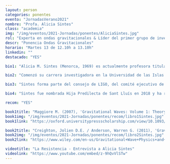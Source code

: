 ```yaml
---
layout: person
categories: ponentes
evento: "JornadasVerano2021"
nombre: "Profa. Alicia Sintes"
class: "academia"
img: "/img/eventos/2021-Jornadas/ponentes/AliciaSintes.jpg"
rol: "Experta en ondas gravitacionales & Líder del primer grupo de investigación español en LIGO"
descr: "Ponencia Ondas Gravitacionales"
horario: "Martes 13 de 12.10h a 13.10h"
linkedin: ""
destacado: "YES"

bio1: "Alicia M. Sintes (Menorca, 1969) es actualmente profesora titular en el área de Física Teórica en la Universidad de las Islas Baleares (UIB)."

bio2: "Comenzó su carrera investigadora en la Universidad de las Islas Baleares (UIB), donde se Licenció en 1992 y doctoró en 1996. Continuó como investigadora postdoctoral en el Instituto Max Planck de Física Gravitacional en Alemania. Su investigación se centra en el campo de la astronomía de ondas gravitacionales. En la actualidad es la investigadora principal del grupo de Física Gravitacional de la UIB y secretaria del Instituto de Aplicaciones Computacionales y Código Comunitario. También es miembro del Instituto de Estudios Espaciales de Cataluña y del Instituto Menorquín de Estudios."

bio3: "Sintes forma parte del consejo de LIGO, del comité ejecutivo de GEO, del consorcio LISA y del Telescopio Einstein. Sintes ha sido asesora de la Agencia Espacial Europea, miembro de la junta directiva de la Sociedad Española de Gravitación y Relatividad y editora de la revista Astroparticle Physics. Además, ha dirigido los grupos de análisis de ondas continuas LIGO-Virgo, de estimación de parámetros para LISA y de caracterización del detector GEO."

bio4: "Sintes fue nombrada Hija Predilecta de Sant Lluís en 2018 y ha recibido numerosos premios, incluido el Ramon Llull del Gobierno de las Islas Baleares, el Bartomeu Oliver de la Obra Cultural Balear, Sincronizados de la Agencia SINC y miembro de la Selección Española de Ciencia de QUO,  entre otros. Ha dirigido siete tesis doctorales y ha publicado más de 270 artículos científicos."

recom: "YES"

book1title: "Maggiore M. (2007), 'Gravitational Waves: Volume 1: Theory and Experiments'. <em>Oxford University Press</em>, ISBN: 9780198570745"
book1img: "/img/eventos/2021-Jornadas/ponentes/recom/libro1Sintes.jpg"
book1link: "https://oxford.universitypressscholarship.com/view/10.1093/acprof:oso/9780198570745.001.0001/acprof-9780198570745"

book2title: "Creighton, Jolien D.E. / Anderson, Warren G. (2011), 'Gravitational-Wave Physics and Astronomy: An Introduction to Theory, Experiment and Data Analysis'. <em>Wiley-VCH</em>, ISBN: 9783527408863"
book2img: "/img/eventos/2021-Jornadas/ponentes/recom/libro2Sintes.jpg"
book2link: "https://www.wiley.com/en-us/Gravitational+Wave+Physics+and+Astronomy%3A+An+Introduction+to+Theory%2C+Experiment+and+Data+Analysis-p-9783527408863"

videotitle: "La Resistencia - Entrevista a Alicia Sintes"
videolink: "https://www.youtube.com/embed/z-9hQvVlSTw"
---
```

